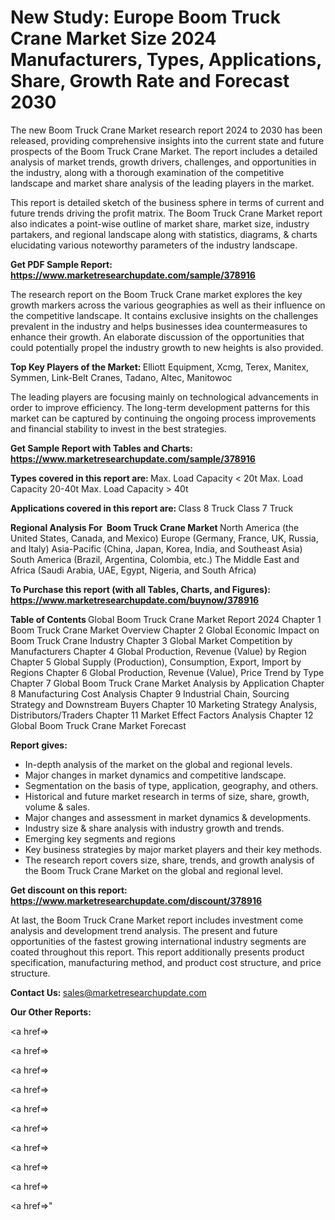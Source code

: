 # New Study: Europe Boom Truck Crane Market Size 2024 Manufacturers, Types, Applications, Share, Growth Rate and Forecast 2030

The new Boom Truck Crane Market research report 2024 to 2030 has been released, providing comprehensive insights into the current state and future prospects of the Boom Truck Crane Market. The report includes a detailed analysis of market trends, growth drivers, challenges, and opportunities in the industry, along with a thorough examination of the competitive landscape and market share analysis of the leading players in the market.

This report is detailed sketch of the business sphere in terms of current and future trends driving the profit matrix. The Boom Truck Crane Market report also indicates a point-wise outline of market share, market size, industry partakers, and regional landscape along with statistics, diagrams, &amp; charts elucidating various noteworthy parameters of the industry landscape.

<strong><b>Get PDF Sample Report: <a href=https://www.marketresearchupdate.com/sample/378916>https://www.marketresearchupdate.com/sample/378916</a></b></strong>

The research report on the Boom Truck Crane market explores the key growth markers across the various geographies as well as their influence on the competitive landscape. It contains exclusive insights on the challenges prevalent in the industry and helps businesses idea countermeasures to enhance their growth. An elaborate discussion of the opportunities that could potentially propel the industry growth to new heights is also provided.

<strong><b>Top Key Players of the Market:
</b></strong>Elliott Equipment, Xcmg, Terex, Manitex, Symmen, Link-Belt Cranes, Tadano, Altec, Manitowoc<strong><b>
</b></strong>

The leading players are focusing mainly on technological advancements in order to improve efficiency. The long-term development patterns for this market can be captured by continuing the ongoing process improvements and financial stability to invest in the best strategies.

<strong><b>Get Sample Report with Tables and Charts: <a href=https://www.marketresearchupdate.com/sample/378916>https://www.marketresearchupdate.com/sample/378916</a></b></strong>

<strong><b>Types covered in this report are:
</b></strong>Max. Load Capacity < 20t
Max. Load Capacity 20-40t
Max. Load Capacity > 40t<strong><b>
</b></strong>

<strong><b>Applications covered in this report are:
</b></strong>Class 8 Truck
Class 7 Truck<strong><b>
</b></strong>

<strong><b>Regional Analysis For  Boom Truck Crane Market</b></strong><strong><b>
</b></strong>North America (the United States, Canada, and Mexico)
Europe (Germany, France, UK, Russia, and Italy)
Asia-Pacific (China, Japan, Korea, India, and Southeast Asia)
South America (Brazil, Argentina, Colombia, etc.)
The Middle East and Africa (Saudi Arabia, UAE, Egypt, Nigeria, and South Africa)

<strong><b>To Purchase this report (with all Tables, Charts, and Figures): <a href=https://www.marketresearchupdate.com/buynow/378916>https://www.marketresearchupdate.com/buynow/378916</a></b></strong>

<strong><b>Table of Contents</b></strong><strong><b>
</b></strong>Global Boom Truck Crane Market Report 2024
Chapter 1 Boom Truck Crane Market Overview
Chapter 2 Global Economic Impact on Boom Truck Crane Industry
Chapter 3 Global Market Competition by Manufacturers
Chapter 4 Global Production, Revenue (Value) by Region
Chapter 5 Global Supply (Production), Consumption, Export, Import by Regions
Chapter 6 Global Production, Revenue (Value), Price Trend by Type
Chapter 7 Global Boom Truck Crane Market Analysis by Application
Chapter 8 Manufacturing Cost Analysis
Chapter 9 Industrial Chain, Sourcing Strategy and Downstream Buyers
Chapter 10 Marketing Strategy Analysis, Distributors/Traders
Chapter 11 Market Effect Factors Analysis
Chapter 12 Global Boom Truck Crane Market Forecast

<strong><b>Report gives:</b></strong>

- In-depth analysis of the market on the global and regional levels.
- Major changes in market dynamics and competitive landscape.
- Segmentation on the basis of type, application, geography, and others.
- Historical and future market research in terms of size, share, growth, volume &amp; sales.
- Major changes and assessment in market dynamics &amp; developments.
- Industry size &amp; share analysis with industry growth and trends.
- Emerging key segments and regions
- Key business strategies by major market players and their key methods.
- The research report covers size, share, trends, and growth analysis of the Boom Truck Crane Market on the global and regional level.

<strong><b>Get discount on this report: <a href=https://www.marketresearchupdate.com/discount/378916>https://www.marketresearchupdate.com/discount/378916</a></b></strong>

At last, the Boom Truck Crane Market report includes investment come analysis and development trend analysis. The present and future opportunities of the fastest growing international industry segments are coated throughout this report. This report additionally presents product specification, manufacturing method, and product cost structure, and price structure.

<strong><b>Contact Us:
</b></strong>sales@marketresearchupdate.com

<strong>Our Other Reports:</strong>

<a href=></a>

<a href=></a>

<a href=></a>

<a href=></a>

<a href=></a>

<a href=></a>

<a href=></a>

<a href=></a>

<a href=></a>

<a href=></a>"
